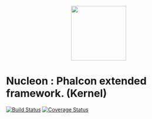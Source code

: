 <p align="center"><a href="https://phalcon-nucleon.github.io/" target="_blank"><img width="150"src="https://phalcon-nucleon.github.io/img/nucleon.svg"></a></p>

Nucleon : Phalcon extended framework. (Kernel)
==============================================
[![Build Status](https://travis-ci.org/phalcon-nucleon/framework.svg?branch=master)](https://travis-ci.org/phalcon-nucleon/framework) [![Coverage Status](https://coveralls.io/repos/github/phalcon-nucleon/framework/badge.svg?branch=master)](https://coveralls.io/github/phalcon-nucleon/framework)

